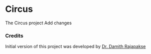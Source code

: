 # Circus

The Circus project
Add changes

### Credits

Initial version of this project was developed by [Dr. Damith Rajapakse](https://github.com/damithc)

